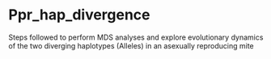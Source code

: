 # Ppr_hap_divergence

Steps followed to perform MDS analyses and explore evolutionary dynamics of the two diverging haplotypes (Alleles) in an asexually reproducing mite
